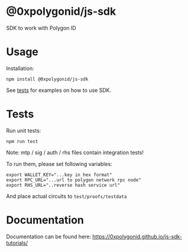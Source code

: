 # @0xpolygonid/js-sdk

SDK to work with Polygon ID


# Usage 

Installation:

```
npm install @0xpolygonid/js-sdk
```

See [tests](/tests) for examples on how to use SDK.

# Tests

Run unit tests:
```
npm run test
```

Note: mtp / sig / auth / rhs files contain integration tests!

To run them, please set following variables:
```
export WALLET_KEY="...key in hex format"
export RPC_URL="...url to polygon network rpc node"
export RHS_URL="..reverse hash service url"
```

And place actual circuits to `test/proofs/testdata`

# Documentation

Documentation can be found here: https://0xpolygonid.github.io/js-sdk-tutorials/
